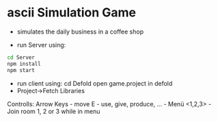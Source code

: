 # ascii Simulation Game

- simulates the daily business in a coffee shop


- run Server using:

```sh
cd Server
npm install
npm start
``` 

- run client using:
cd Defold
open game.project in defold
- Project->Fetch Libraries

Controlls:
Arrow Keys - move
E - use, give, produce, ... 
<Tab> - Menü
<1,2,3> - Join room 1, 2 or 3 while in menu
